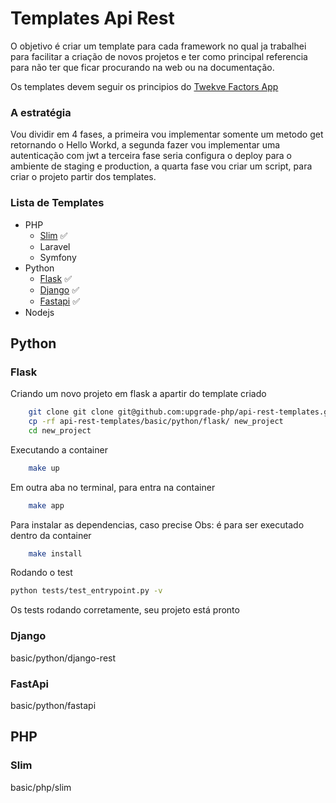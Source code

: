 # Templates Api Rest

O objetivo é criar um template para cada framework no qual ja trabalhei para facilitar a criação de novos projetos e ter como principal referencia para não ter que ficar procurando na web ou na documentação.

Os templates devem seguir os principios do [Twekve Factors App](https://12factor.net/pt_br/)

### A estratégia
Vou dividir em 4 fases, a primeira vou implementar somente um metodo get retornando o Hello Workd, a segunda fazer vou implementar uma autenticação com jwt
a terceira fase seria configura o deploy para o ambiente de staging e production, a quarta fase vou criar um script, para criar o projeto partir dos templates.

### Lista de Templates
* PHP
    * [Slim](#slim) :white_check_mark:
    * Laravel
    * Symfony
* Python
    * [Flask](#flask) :white_check_mark:
    * [Django](#django) :white_check_mark:
    * [Fastapi](#fastapi) :white_check_mark:
* Nodejs

## Python

### Flask
Criando um novo projeto em flask a apartir do template criado

```bash
    git clone git clone git@github.com:upgrade-php/api-rest-templates.git
    cp -rf api-rest-templates/basic/python/flask/ new_project
    cd new_project
```
Executando a container
```bash
    make up
```
Em outra aba no terminal, para entra na container
```bash
    make app
```
Para instalar as dependencias, caso precise
Obs: é para ser executado dentro da container
```bash
    make install
```
Rodando o test
````bash
python tests/test_entrypoint.py -v
````
Os tests rodando corretamente, seu projeto está pronto


### Django
basic/python/django-rest

### FastApi
basic/python/fastapi

## PHP

### Slim
basic/php/slim
